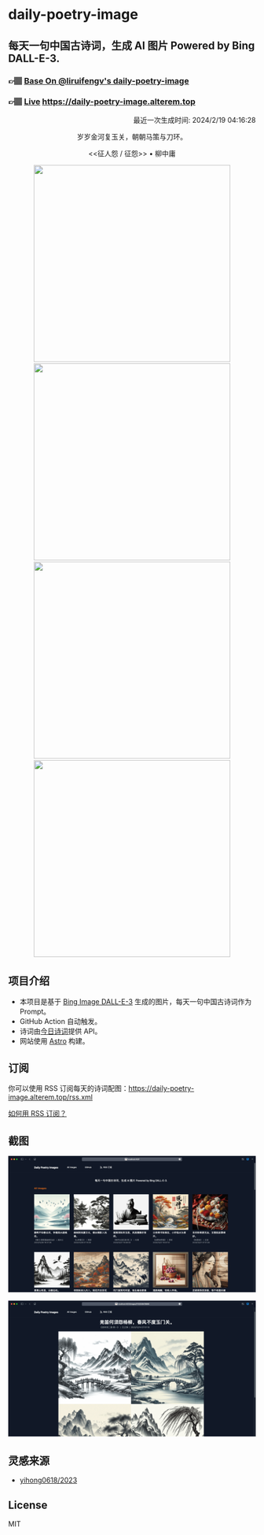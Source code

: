 
# daily-poetry-image

## 每天一句中国古诗词，生成 AI 图片 Powered by Bing DALL-E-3.

### 👉🏽 [Base On @liruifengv's daily-poetry-image](https://github.com/liruifengv/daily-poetry-image)

### 👉🏽 [Live](https://daily-poetry-image.alterem.top/) https://daily-poetry-image.alterem.top

<p align="right">
  最近一次生成时间: 2024/2/19 04:16:28
</p>
<p align="center">
岁岁金河复玉关，朝朝马策与刀环。
</p>
<p align="center">
<<征人怨 / 征怨>> • 柳中庸
</p>
<p align="center">
<img src="https://tse1.mm.bing.net/th/id/OIG4.Tf0GT8oaHvEO_sE_eiR." height="400" width="400" />
<img src="https://tse2.mm.bing.net/th/id/OIG4.J8sB4OD5RuFHqsW9wBvO" height="400" width="400" />
<img src="https://tse2.mm.bing.net/th/id/OIG4.Gs7MQ.mA_pm8f0HFiPtZ" height="400" width="400" />
<img src="https://tse2.mm.bing.net/th/id/OIG4.Js3VhYe_FmqW3E46AJI6" height="400" width="400" />
</p>

## 项目介绍

-   本项目是基于 [Bing Image DALL-E-3](https://www.bing.com/images/create) 生成的图片，每天一句中国古诗词作为 Prompt。
-   GitHub Action 自动触发。
-   诗词由[今日诗词](https://www.jinrishici.com/)提供 API。
-   网站使用 [Astro](https://astro.build) 构建。

## 订阅

你可以使用 RSS 订阅每天的诗词配图：https://daily-poetry-image.alterem.top/rss.xml

[如何用 RSS 订阅？](https://zhuanlan.zhihu.com/p/55026716)

## 截图

![图片列表](./screenshots/Snipaste_2023-12-28_21-00-26.png)

![图片详情](./screenshots/Snipaste_2023-12-28_21-00-53.png)

## 灵感来源

-   [yihong0618/2023](https://github.com/yihong0618/2023)

## License

MIT
